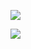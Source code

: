 ![](https://www.nta.go.jp/tmp/b606a4bb-ec6d-4cd9-8219-c7a73146bbab/images/d7a01b54b0061500a6c27a4d79ee33080638fa378cd6f24c5cc16f1a0ef7652c.jpg)

![](https://www.nta.go.jp/tmp/b606a4bb-ec6d-4cd9-8219-c7a73146bbab/images/17883ca645a9505e2cb64a1dc83dfdc7ce86f987c916368218ee025a27104822.jpg)